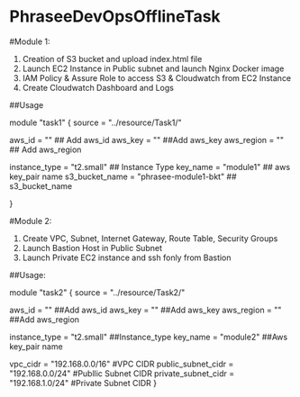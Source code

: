 # PhraseeDevOpsOfflineTask

#Module 1: 

1. Creation of S3 bucket and upload index.html file
2. Launch EC2 Instance in Public subnet and launch Nginx Docker image 
3. IAM Policy & Assure Role to access S3 & Cloudwatch from EC2 Instance 
4. Create Cloudwatch Dashboard and Logs

##Usage

module "task1" {
  source = "../resource/Task1/"

  aws_id     = ""   ## Add aws_id
  aws_key    = ""   ##Add aws_key
  aws_region = ""   ## Add aws_region

  instance_type  = "t2.small"			## Instance Type
  key_name       = "module1"			## aws key_pair name
  s3_bucket_name = "phrasee-module1-bkt"	## s3_bucket_name

}

#Module 2:

1. Create VPC, Subnet, Internet Gateway, Route Table, Security Groups
2. Launch Bastion Host in Public Subnet
3. Launch Private EC2 instance and ssh fonly from Bastion 

##Usage:

module "task2" {
  source = "../resource/Task2/"

  aws_id     = ""   ##Add aws_id
  aws_key    = ""   ##Add aws_key
  aws_region = ""   ##Add aws_region

  instance_type = "t2.small"   ##Instance_type
  key_name      = "module2"    ##Aws key_pair name

  vpc_cidr            = "192.168.0.0/16"	#VPC CIDR
  public_subnet_cidr  = "192.168.0.0/24"	#Publlic Subnet CIDR
  private_subnet_cidr = "192.168.1.0/24"	#Private Subnet CIDR
}